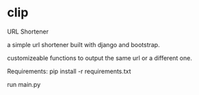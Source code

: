 # clip
URL Shortener

a simple url shortener built with django and bootstrap. 

customizeable functions to output the same url or a different one.


Requirements: pip install -r requirements.txt

run main.py
